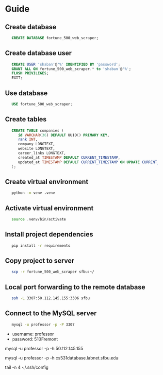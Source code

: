 # Guide

## Create database

```sql
   CREATE DATABASE fortune_500_web_scraper;
```

## Create database user

```sql
   CREATE USER 'shaban'@'%' IDENTIFIED BY 'password';
   GRANT ALL ON fortune_500_web_scraper.* to 'shaban'@'%';
   FLUSH PRIVILEGES;
   EXIT;
```

## Use database

```sql
   USE fortune_500_web_scraper;
```

## Create tables

```sql
   CREATE TABLE companies (
      id VARCHAR(36) DEFAULT UUID() PRIMARY KEY,
      rank INT,
      company LONGTEXT,
      website LONGTEXT,
      career_links LONGTEXT,
      created_at TIMESTAMP DEFAULT CURRENT_TIMESTAMP,
      updated_at TIMESTAMP DEFAULT CURRENT_TIMESTAMP ON UPDATE CURRENT_TIMESTAMP
   );

```

## Create virtual environment

```bash
   python -m venv .venv
```

## Activate virtual environment

```bash
   source .venv/bin/activate
```

## Install project dependencies

```bash
   pip install -r requirements
```

## Copy project to server

```bash
   scp -r fortune_500_web_scraper sfbu:~/
```

## Local port forwarding to the remote database

```bash
   ssh -L 3307:50.112.145.155:3306 sfbu
```

## Connect to the MySQL server

```bash
   mysql -u professor -p -P 3307
```

- username: professor
- password: 510Fremont

mysql -u professor -p -h 50.112.145.155

mysql -u professor -p -h cs531database.labnet.sfbu.edu

tail -n 4 ~/.ssh/config
